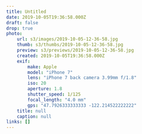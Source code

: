 ```yaml
---
title: Untitled
date: 2019-10-05T19:36:58.000Z
draft: false
drop: true
photo:
    url: s3/images/2019-10-05-12-36-58.jpg
    thumb: s3/thumbs/2019-10-05-12-36-58.jpg
    preview: s3/previews/2019-10-05-12-36-58.jpg
    created: 2019-10-05T19:36:58.000Z
    exif:
        make: Apple
        model: "iPhone 7"
        lens: "iPhone 7 back camera 3.99mm f/1.8"
        iso: 20
        aperture: 1.8
        shutter_speed: 1/125
        focal_length: "4.0 mm"
        gps: "47.7926333333333 -122.214522222222"
    title: null
    caption: null
links: []
---
```

